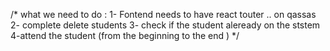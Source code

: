 

/* what we need to do   : 
    1- Fontend needs to have react touter .. on qassas
    2- complete delete students 
    3- check if the student aleready on the ststem 
    4-attend the student (from the beginning to the end )
 */